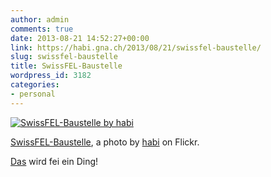 ```yaml
---
author: admin
comments: true
date: 2013-08-21 14:52:27+00:00
link: https://habi.gna.ch/2013/08/21/swissfel-baustelle/
slug: swissfel-baustelle
title: SwissFEL-Baustelle
wordpress_id: 3182
categories:
- personal
---
```



  [![SwissFEL-Baustelle by habi](https://static.flickr.com/5499/9564352230_c5660b8ca8.jpg)](https://www.flickr.com/photos/habi/9564352230/)  

  [SwissFEL-Baustelle](https://www.flickr.com/photos/habi/9564352230/), a photo by [habi](https://www.flickr.com/photos/habi/) on Flickr.





[Das](http://www.psi.ch/swissfel/) wird fei ein Ding!
